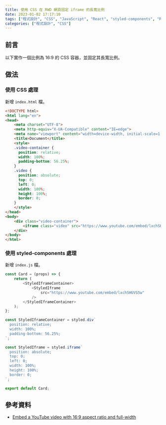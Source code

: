 ```yaml
---
title: 使用 CSS 在 RWD 網頁固定 iframe 的長寬比例
date: 2023-01-02 17:17:10
tags: ["程式設計", "CSS", "JavaScript", "React", "styled-components", "RWD"]
categories: ["程式設計", "CSS"]
---
```


## 前言

以下實作一個比例為 16:9 的 CSS 容器，並固定其長寬比例。

## 做法

### 使用 CSS 處理

新增 `index.html` 檔。

```html
<!DOCTYPE html>
<html lang="en">
<head>
    <meta charset="UTF-8">
    <meta http-equiv="X-UA-Compatible" content="IE=edge">
    <meta name="viewport" content="width=device-width, initial-scale=1.0">
    <title>Document</title>
    <style>
    .video-container {
      position: relative;
      width: 100%;
      padding-bottom: 56.25%;
    }
    .video {
      position: absolute;
      top: 0;
      left: 0;
      width: 100%;
      height: 100%;
      border: 0;
    }
    </style>
</head>
<body>
    <div class="video-container">
        <iframe class="video" src="https://www.youtube.com/embed/lxchSHUVS5w" allowfullscreen></iframe>
    </div>
</body>
</html>
```

### 使用 styled-components 處理

新增 `index.js` 檔。

```js
const Card = (props) => {
    return (
        <StyledIframeContainer>
            <StyledIframe
                src="https://www.youtube.com/embed/lxchSHUVS5w"
            />
        </StyledIframeContainer>
    );
};

const StyledIframeContainer = styled.div`
  position: relative;
  width: 100%;
  padding-bottom: 56.25%;
`;

const StyledIframe = styled.iframe`
  position: absolute;
  top: 0;
  left: 0;
  width: 100%;
  height: 100%;
  border: 0;
`;

export default Card;
```

## 參考資料

- [Embed a YouTube video with 16:9 aspect ratio and full-width](https://www.ankursheel.com/blog/full-width-you-tube-video-embed)
